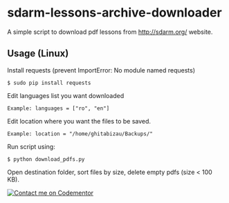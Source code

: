 # sdarm-lessons-archive-downloader
A simple script to download pdf lessons from http://sdarm.org/ website.

## Usage (Linux)
Install requests (prevent ImportError: No module named requests)

```$ sudo pip install requests```

Edit languages list you want downloaded

```Example: languages = ["ro", "en"]```

Edit location where you want the files to be saved.

```Example: location = "/home/ghitabizau/Backups/"```

Run script using:

```$ python download_pdfs.py```

Open destination folder, sort files by size, delete empty pdfs (size < 100 KB).

[![Contact me on Codementor](https://www.codementor.io/m-badges/ghitab/find-me-on-cm-b.svg)](https://www.codementor.io/@ghitab?refer=badge)
